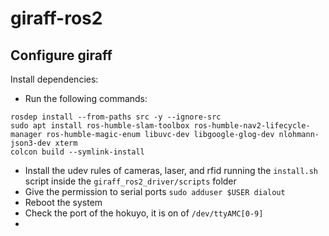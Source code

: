 # giraff-ros2

## Configure giraff
Install dependencies:
* Run the following commands: 
```shell
rosdep install --from-paths src -y --ignore-src
sudo apt install ros-humble-slam-toolbox ros-humble-nav2-lifecycle-manager ros-humble-magic-enum libuvc-dev libgoogle-glog-dev nlohmann-json3-dev xterm
colcon build --symlink-install
```
* Install the udev rules of cameras, laser, and rfid running the `install.sh` script inside the `giraff_ros2_driver/scripts` folder
* Give the permission to serial ports `sudo adduser $USER dialout`
* Reboot the system
* Check the port of the hokuyo, it is on of `/dev/ttyAMC[0-9]`
* 
